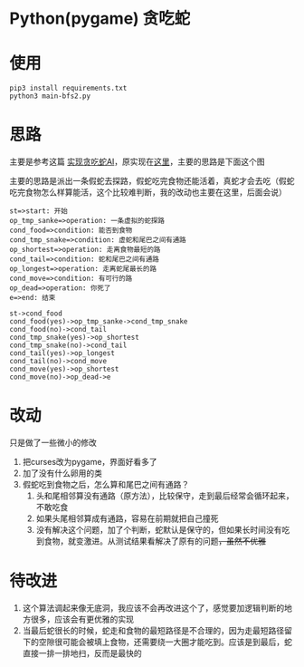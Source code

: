 # Python(pygame) 贪吃蛇

# 使用

```shell
pip3 install requirements.txt
python3 main-bfs2.py
```

# 思路

主要是参考这篇 [实现贪吃蛇AI](http://mp.weixin.qq.com/s?__biz=MzA5ODUxOTA5Mg==&mid=211204280&idx=1&sn=4589891ff2ddff98058f44f3e9dd942e&scene=24&srcid=0923YmTbhMIczvNdLDgrgPMz#rd)，原实现在[这里](https://github.com/Hawstein/snake-ai)，主要的思路是下面这个图

主要的思路是派出一条假蛇去探路，假蛇吃完食物还能活着，真蛇才会去吃（假蛇吃完食物怎么样算能活，这个比较难判断，我的改动也主要在这里，后面会说）

```flow
st=>start: 开始
op_tmp_sanke=>operation: 一条虚拟的蛇探路
cond_food=>condition: 能否到食物
cond_tmp_snake=>condition: 虚蛇和尾巴之间有通路
op_shortest=>operation: 走离食物最短的路
cond_tail=>condition: 蛇和尾巴之间有通路
op_longest=>operation: 走离蛇尾最长的路
cond_move=>condition: 有可行的路
op_dead=>operation: 你死了
e=>end: 结束

st->cond_food
cond_food(yes)->op_tmp_sanke->cond_tmp_snake
cond_food(no)->cond_tail
cond_tmp_snake(yes)->op_shortest
cond_tmp_snake(no)->cond_tail
cond_tail(yes)->op_longest
cond_tail(no)->cond_move
cond_move(yes)->op_shortest
cond_move(no)->op_dead->e

```

# 改动

只是做了一些微小的修改

1. 把curses改为pygame，界面好看多了
2. 加了没有什么卵用的类
3. 假蛇吃到食物之后，怎么算和尾巴之间有通路？
   1. 头和尾相邻算没有通路（原方法），比较保守，走到最后经常会循环起来，不敢吃食
   2. 如果头尾相邻算成有通路，容易在前期就把自己撞死
   3. 没有解决这个问题，加了个判断，蛇默认是保守的，但如果长时间没有吃到食物，就变激进。从测试结果看解决了原有的问题<del>，虽然不优雅</del>

# 待改进

1. 这个算法调起来像无底洞，我应该不会再改进这个了，感觉要加逻辑判断的地方很多，应该会有更优雅的实现
2. 当最后蛇很长的时候，蛇走和食物的最短路径是不合理的，因为走最短路径留下的空隙很可能会被填上食物，还需要绕一大圈才能吃到。应该是到最后，蛇直接一排一排地扫，反而是最快的



